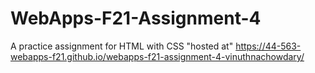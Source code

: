 # WebApps-F21-Assignment-4
A practice assignment for HTML with CSS
"hosted at" https://44-563-webapps-f21.github.io/webapps-f21-assignment-4-vinuthnachowdary/